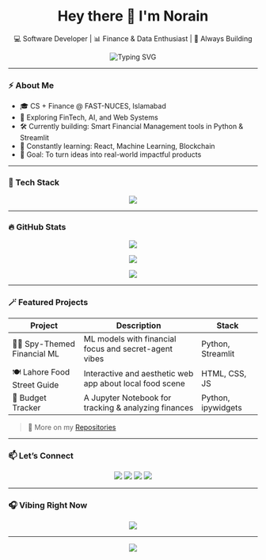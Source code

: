 <!-- Profile README for Norain Gillani -->

<h1 align="center">Hey there 👋 I'm Norain</h1>
<p align="center">
  💻 Software Developer | 📊 Finance & Data Enthusiast | 🎯 Always Building
</p>

<p align="center">
  <img src="https://readme-typing-svg.demolab.com?font=Fira+Code&duration=2000&pause=1000&color=F97316&center=true&vCenter=true&multiline=true&lines=Crafting+code+with+purpose.;Learning.+Building.+Evolving.;Welcome+to+my+zone+%F0%9F%91%BB" alt="Typing SVG" />
</p>

---

### ⚡ About Me

- 🎓 CS + Finance @ FAST-NUCES, Islamabad
- 🧠 Exploring FinTech, AI, and Web Systems
- 🛠 Currently building: Smart Financial Management tools in Python & Streamlit
- 🌱 Constantly learning: React, Machine Learning, Blockchain
- 🎯 Goal: To turn ideas into real-world impactful products

---

### 🧰 Tech Stack

<p align="center">
  <img src="https://skillicons.dev/icons?i=python,js,react,nodejs,mongodb,html,css,tailwind,figma,git,github" />
</p>

---

### 🔥 GitHub Stats

<p align="center">
  <img src="https://github-readme-streak-stats.herokuapp.com/?user=YourGitHubUsername&theme=radical&fire=DD2727&ring=F97316&currStreakLabel=FACC15"/>
</p>

<p align="center">
  <img src="https://github-readme-stats.vercel.app/api?username=YourGitHubUsername&show_icons=true&theme=radical" />
</p>

<p align="center">
  <img src="https://github-readme-stats.vercel.app/api/top-langs/?username=YourGitHubUsername&layout=compact&theme=radical" />
</p>

---

### 🪄 Featured Projects

| Project | Description | Stack |
|--------|-------------|-------|
| 🕵️‍♂️ Spy-Themed Financial ML | ML models with financial focus and secret-agent vibes | Python, Streamlit |
| 🍽 Lahore Food Street Guide | Interactive and aesthetic web app about local food scene | HTML, CSS, JS |
| 🧾 Budget Tracker | A Jupyter Notebook for tracking & analyzing finances | Python, ipywidgets |

> 🚀 More on my [Repositories](https://github.com/YourGitHubUsername?tab=repositories)

---

### 📫 Let’s Connect

<p align="center">
  <a href="https://www.linkedin.com/in/your-linkedin"><img src="https://img.shields.io/badge/-LinkedIn-0A66C2?style=for-the-badge&logo=linkedin&logoColor=white" /></a>
  <a href="mailto:your@email.com"><img src="https://img.shields.io/badge/-Email-EA4335?style=for-the-badge&logo=gmail&logoColor=white" /></a>
  <a href="https://twitter.com/yourtwitter"><img src="https://img.shields.io/badge/-Twitter-1DA1F2?style=for-the-badge&logo=twitter&logoColor=white" /></a>
  <a href="https://yourportfolio.com"><img src="https://img.shields.io/badge/-Portfolio-F97316?style=for-the-badge&logo=vercel&logoColor=white" /></a>
</p>

---

### 🎧 Vibing Right Now

<p align="center">
  <img src="https://spotify-github-profile.vercel.app/api/view?uid=noraingillani&cover_image=true&theme=novatorem&bar_color=FACC15&bar_color_cover=true" />
</p>


---

<p align="center">
  <img src="https://capsule-render.vercel.app/api?type=waving&color=gradient&height=150&section=footer" />
</p>
